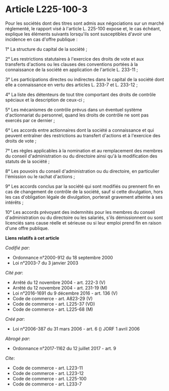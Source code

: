 # Article L225-100-3

Pour les sociétés dont des titres sont admis aux négociations sur un marché réglementé, le rapport visé à l'article L.
225-100 expose et, le cas échéant, explique les éléments suivants lorsqu'ils sont susceptibles d'avoir une incidence en cas
d'offre publique : 

1° La structure du capital de la société ; 

2° Les restrictions statutaires à l'exercice des droits de vote et aux transferts d'actions ou les clauses des conventions
portées à la connaissance de la société en application de l'article L. 233-11 ; 

3° Les participations directes ou indirectes dans le capital de la société dont elle a connaissance en vertu des articles L.
233-7 et L. 233-12 ; 

4° La liste des détenteurs de tout titre comportant des droits de contrôle spéciaux et la description de ceux-ci ; 

5° Les mécanismes de contrôle prévus dans un éventuel système d'actionnariat du personnel, quand les droits de contrôle ne
sont pas exercés par ce dernier ; 

6° Les accords entre actionnaires dont la société a connaissance et qui peuvent entraîner des restrictions au transfert
d'actions et à l'exercice des droits de vote ; 

7° Les règles applicables à la nomination et au remplacement des membres du conseil d'administration ou du directoire ainsi
qu'à la modification des statuts de la société ; 

8° Les pouvoirs du conseil d'administration ou du directoire, en particulier l'émission ou le rachat d'actions ; 

9° Les accords conclus par la société qui sont modifiés ou prennent fin en cas de changement de contrôle de la société, sauf
si cette divulgation, hors les cas d'obligation légale de divulgation, porterait gravement atteinte à ses intérêts ; 

10° Les accords prévoyant des indemnités pour les membres du conseil d'administration ou du directoire ou les salariés, s'ils
démissionnent ou sont licenciés sans cause réelle et sérieuse ou si leur emploi prend fin en raison d'une offre publique.

**Liens relatifs à cet article**

_Codifié par_:

  - Ordonnance n°2000-912 du 18 septembre 2000
  - Loi n°2003-7 du 3 janvier 2003

_Cité par_:

  - Arrêté du 12 novembre 2004 - art. 222-3 (V)
  - Arrêté du 12 novembre 2004 - art. 231-19 (M)
  - Loi n°2016-1691 du 9 décembre 2016 - art. 136 (V)
  - Code de commerce - art. A823-29 (V)
  - Code de commerce - art. L225-37 (VD)
  - Code de commerce - art. L225-68 (M)

_Créé par_:

  - Loi n°2006-387 du 31 mars 2006 - art. 6 () JORF 1 avril 2006

_Abrogé par_:

  - Ordonnance n°2017-1162 du 12 juillet 2017 - art. 9

_Cite_:

  - Code de commerce - art. L223-11
  - Code de commerce - art. L223-12
  - Code de commerce - art. L225-100
  - Code de commerce - art. L233-7
